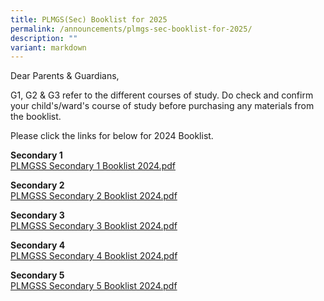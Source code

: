 ```yaml
---
title: PLMGS(Sec) Booklist for 2025
permalink: /announcements/plmgs-sec-booklist-for-2025/
description: ""
variant: markdown
---
```

Dear Parents &amp; Guardians,  

G1, G2 &amp; G3 refer to the different courses of study. Do check and confirm your child's/ward's course of study before purchasing any materials from the booklist.  

Please click the links for below for 2024 Booklist.

**Secondary 1**<br>
[PLMGSS Secondary 1 Booklist 2024.pdf](/files/s1_booklist_2024.pdf)

**Secondary 2**<br>
[PLMGSS Secondary 2 Booklist 2024.pdf](/files/s2_booklist_2024.pdf)

**Secondary 3**<br>
[PLMGSS Secondary 3 Booklist 2024.pdf](/files/s3_booklist_2024.pdf)

**Secondary 4**<br>
[PLMGSS Secondary 4 Booklist 2024.pdf](/files/s4_booklist_2024.pdf)

**Secondary 5**<br>
[PLMGSS Secondary 5 Booklist 2024.pdf](/files/s5_booklist_2024.pdf)